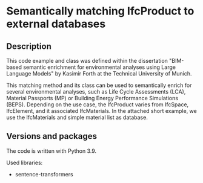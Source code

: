 # Semantically matching IfcProduct to external databases

## Description
This code example and class was defined within the dissertation 
"BIM-based semantic enrichment for environmental analyses using Large Language Models" 
by Kasimir Forth at the Technical University of Munich.

This matching method and its class can be used to semantically enrich for several environmental analyses, 
such as Life Cycle Assessments (LCA), Material Passports (MP) or Building Energy Performance Simulations (BEPS).
Depending on the use case, the IfcProduct varies from IfcSpace, IfcElement, and it associated IfcMaterials.
In the attached short example, we use the IfcMaterials and simple material list as database.


## Versions and packages
The code is written with Python 3.9.

Used libraries:
- sentence-transformers
